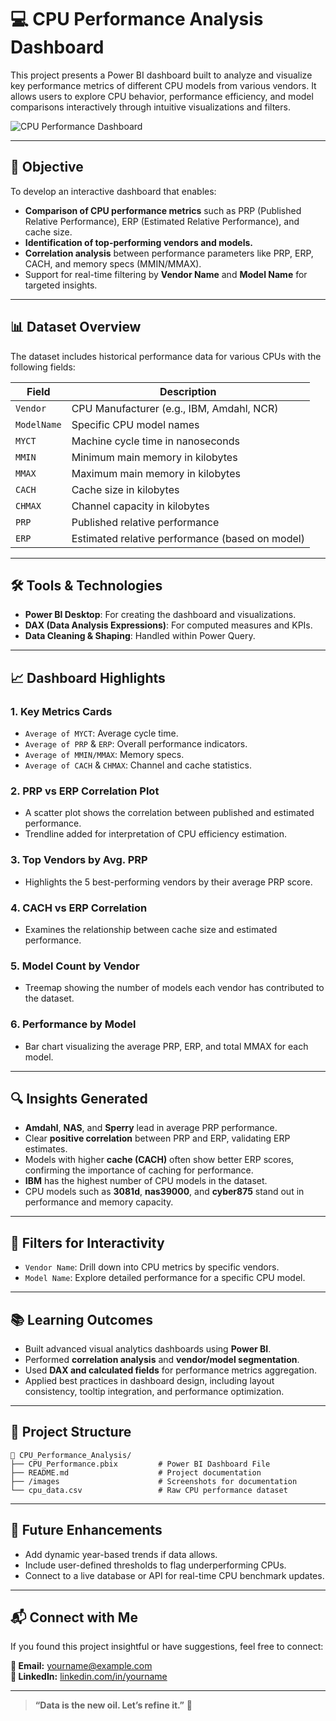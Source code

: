 
# 💻 CPU Performance Analysis Dashboard

This project presents a Power BI dashboard built to analyze and visualize key performance metrics of different CPU models from various vendors. It allows users to explore CPU behavior, performance efficiency, and model comparisons interactively through intuitive visualizations and filters.

![CPU Performance Dashboard](fa609f0a-aa79-4713-8113-4ea831728649.png)

---

## 📌 Objective

To develop an interactive dashboard that enables:
- **Comparison of CPU performance metrics** such as PRP (Published Relative Performance), ERP (Estimated Relative Performance), and cache size.
- **Identification of top-performing vendors and models.**
- **Correlation analysis** between performance parameters like PRP, ERP, CACH, and memory specs (MMIN/MMAX).
- Support for real-time filtering by **Vendor Name** and **Model Name** for targeted insights.

---

## 📊 Dataset Overview

The dataset includes historical performance data for various CPUs with the following fields:

| Field        | Description                                     |
|--------------|-------------------------------------------------|
| `Vendor`     | CPU Manufacturer (e.g., IBM, Amdahl, NCR)       |
| `ModelName`  | Specific CPU model names                        |
| `MYCT`       | Machine cycle time in nanoseconds               |
| `MMIN`       | Minimum main memory in kilobytes                |
| `MMAX`       | Maximum main memory in kilobytes                |
| `CACH`       | Cache size in kilobytes                         |
| `CHMAX`      | Channel capacity in kilobytes                   |
| `PRP`        | Published relative performance                  |
| `ERP`        | Estimated relative performance (based on model) |

---

## 🛠️ Tools & Technologies

- **Power BI Desktop**: For creating the dashboard and visualizations.
- **DAX (Data Analysis Expressions)**: For computed measures and KPIs.
- **Data Cleaning & Shaping**: Handled within Power Query.

---

## 📈 Dashboard Highlights

### 1. **Key Metrics Cards**
- `Average of MYCT`: Average cycle time.
- `Average of PRP` & `ERP`: Overall performance indicators.
- `Average of MMIN/MMAX`: Memory specs.
- `Average of CACH` & `CHMAX`: Channel and cache statistics.

### 2. **PRP vs ERP Correlation Plot**
- A scatter plot shows the correlation between published and estimated performance.
- Trendline added for interpretation of CPU efficiency estimation.

### 3. **Top Vendors by Avg. PRP**
- Highlights the 5 best-performing vendors by their average PRP score.

### 4. **CACH vs ERP Correlation**
- Examines the relationship between cache size and estimated performance.

### 5. **Model Count by Vendor**
- Treemap showing the number of models each vendor has contributed to the dataset.

### 6. **Performance by Model**
- Bar chart visualizing the average PRP, ERP, and total MMAX for each model.

---

## 🔍 Insights Generated

- **Amdahl**, **NAS**, and **Sperry** lead in average PRP performance.
- Clear **positive correlation** between PRP and ERP, validating ERP estimates.
- Models with higher **cache (CACH)** often show better ERP scores, confirming the importance of caching for performance.
- **IBM** has the highest number of CPU models in the dataset.
- CPU models such as **3081d**, **nas39000**, and **cyber875** stand out in performance and memory capacity.

---

## 🔧 Filters for Interactivity

- `Vendor Name`: Drill down into CPU metrics by specific vendors.
- `Model Name`: Explore detailed performance for a specific CPU model.

---

## 📚 Learning Outcomes

- Built advanced visual analytics dashboards using **Power BI**.
- Performed **correlation analysis** and **vendor/model segmentation**.
- Used **DAX and calculated fields** for performance metrics aggregation.
- Applied best practices in dashboard design, including layout consistency, tooltip integration, and performance optimization.

---

## 📁 Project Structure

```
📁 CPU_Performance_Analysis/
├── CPU_Performance.pbix         # Power BI Dashboard File
├── README.md                    # Project documentation
├── /images                      # Screenshots for documentation
└── cpu_data.csv                 # Raw CPU performance dataset
```

---

## 🚀 Future Enhancements

- Add dynamic year-based trends if data allows.
- Include user-defined thresholds to flag underperforming CPUs.
- Connect to a live database or API for real-time CPU benchmark updates.

---

## 📬 Connect with Me

If you found this project insightful or have suggestions, feel free to connect:

**📧 Email:** yourname@example.com  
**🔗 LinkedIn:** [linkedin.com/in/yourname](https://linkedin.com/in/yourname)

---

> **“Data is the new oil. Let’s refine it.”** 🚀  
